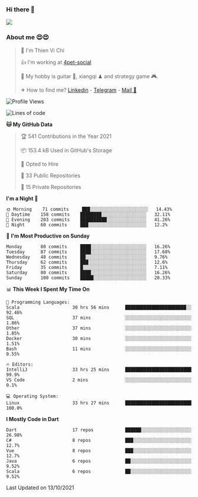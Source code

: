 ### Hi there 👋
![](https://media1.tenor.com/images/9aa4aee77151757a310fcdb4b8fd2a0a/tenor.gif?itemid=12671405)

### About me 😍😍

> 🙎 I'm Thien Vi Chi
> 
> 👍 I'm working at [4pet-social](https://github.com/4pet-social)
>
> 🥞 My hobby is guitar 🎸, xiangqi ♟ and strategy game 🎮.
> 
> ✈ How to find me? [Linkedin](https://www.linkedin.com/in/tvc12/) - [Telegram](https://t.me/yeutham212) - [Mail 📧](mailto:meomeocf98@gmail.com)
> 

<!--START_SECTION:waka-->
![Profile Views](http://img.shields.io/badge/Profile%20Views-12-blue)

![Lines of code](https://img.shields.io/badge/From%20Hello%20World%20I%27ve%20Written-745887%20lines%20of%20code-blue)

**🐱 My GitHub Data** 

> 🏆 541 Contributions in the Year 2021
 > 
> 📦 153.4 kB Used in GitHub's Storage 
 > 
> 💼 Opted to Hire
 > 
> 📜 33 Public Repositories 
 > 
> 🔑 15 Private Repositories  
 > 
**I'm a Night 🦉** 

```text
🌞 Morning    71 commits     ███░░░░░░░░░░░░░░░░░░░░░░   14.43% 
🌆 Daytime    158 commits    ████████░░░░░░░░░░░░░░░░░   32.11% 
🌃 Evening    203 commits    ██████████░░░░░░░░░░░░░░░   41.26% 
🌙 Night      60 commits     ███░░░░░░░░░░░░░░░░░░░░░░   12.2%

```
📅 **I'm Most Productive on Sunday** 

```text
Monday       80 commits     ████░░░░░░░░░░░░░░░░░░░░░   16.26% 
Tuesday      87 commits     ████░░░░░░░░░░░░░░░░░░░░░   17.68% 
Wednesday    48 commits     ██░░░░░░░░░░░░░░░░░░░░░░░   9.76% 
Thursday     62 commits     ███░░░░░░░░░░░░░░░░░░░░░░   12.6% 
Friday       35 commits     █░░░░░░░░░░░░░░░░░░░░░░░░   7.11% 
Saturday     80 commits     ████░░░░░░░░░░░░░░░░░░░░░   16.26% 
Sunday       100 commits    █████░░░░░░░░░░░░░░░░░░░░   20.33%

```


📊 **This Week I Spent My Time On** 

```text
💬 Programming Languages: 
Scala                    30 hrs 56 mins      ███████████████████████░░   92.46% 
SQL                      37 mins             ░░░░░░░░░░░░░░░░░░░░░░░░░   1.86% 
Other                    37 mins             ░░░░░░░░░░░░░░░░░░░░░░░░░   1.85% 
Docker                   30 mins             ░░░░░░░░░░░░░░░░░░░░░░░░░   1.51% 
Bash                     11 mins             ░░░░░░░░░░░░░░░░░░░░░░░░░   0.55%

🔥 Editors: 
IntelliJ                 33 hrs 25 mins      █████████████████████████   99.9% 
VS Code                  2 mins              ░░░░░░░░░░░░░░░░░░░░░░░░░   0.1%

💻 Operating System: 
Linux                    33 hrs 27 mins      █████████████████████████   100.0%

```

**I Mostly Code in Dart** 

```text
Dart                     17 repos            ██████░░░░░░░░░░░░░░░░░░░   26.98% 
C#                       8 repos             ███░░░░░░░░░░░░░░░░░░░░░░   12.7% 
Vue                      8 repos             ███░░░░░░░░░░░░░░░░░░░░░░   12.7% 
Java                     6 repos             ██░░░░░░░░░░░░░░░░░░░░░░░   9.52% 
Scala                    6 repos             ██░░░░░░░░░░░░░░░░░░░░░░░   9.52%

```



 Last Updated on 13/10/2021
<!--END_SECTION:waka-->